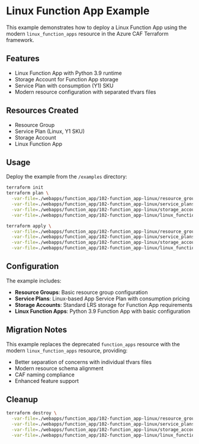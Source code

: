 # Linux Function App Example

This example demonstrates how to deploy a Linux Function App using the modern `linux_function_apps` resource in the Azure CAF Terraform framework.

## Features

- Linux Function App with Python 3.9 runtime
- Storage Account for Function App storage
- Service Plan with consumption (Y1) SKU
- Modern resource configuration with separated tfvars files

## Resources Created

- Resource Group
- Service Plan (Linux, Y1 SKU)
- Storage Account
- Linux Function App

## Usage

Deploy the example from the `/examples` directory:

```bash
terraform init
terraform plan \
  -var-file=./webapps/function_app/102-function_app-linux/resource_groups.tfvars \
  -var-file=./webapps/function_app/102-function_app-linux/service_plans.tfvars \
  -var-file=./webapps/function_app/102-function_app-linux/storage_accounts.tfvars \
  -var-file=./webapps/function_app/102-function_app-linux/linux_function_apps.tfvars

terraform apply \
  -var-file=./webapps/function_app/102-function_app-linux/resource_groups.tfvars \
  -var-file=./webapps/function_app/102-function_app-linux/service_plans.tfvars \
  -var-file=./webapps/function_app/102-function_app-linux/storage_accounts.tfvars \
  -var-file=./webapps/function_app/102-function_app-linux/linux_function_apps.tfvars
```

## Configuration

The example includes:

- **Resource Groups**: Basic resource group configuration
- **Service Plans**: Linux-based App Service Plan with consumption pricing
- **Storage Accounts**: Standard LRS storage for Function App requirements
- **Linux Function Apps**: Python 3.9 Function App with basic configuration

## Migration Notes

This example replaces the deprecated `function_apps` resource with the modern `linux_function_apps` resource, providing:

- Better separation of concerns with individual tfvars files
- Modern resource schema alignment
- CAF naming compliance
- Enhanced feature support

## Cleanup

```bash
terraform destroy \
  -var-file=./webapps/function_app/102-function_app-linux/resource_groups.tfvars \
  -var-file=./webapps/function_app/102-function_app-linux/service_plans.tfvars \
  -var-file=./webapps/function_app/102-function_app-linux/storage_accounts.tfvars \
  -var-file=./webapps/function_app/102-function_app-linux/linux_function_apps.tfvars
```
